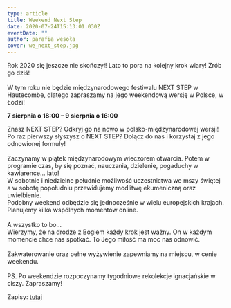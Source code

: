 ```yaml
---
type: article
title: Weekend Next Step
date: 2020-07-24T15:13:01.030Z
eventDate: ""
author: parafia wesoła
cover: we_next_step.jpg
---
```

<!--StartFragment-->

Rok 2020 się jeszcze nie skończył! Lato to pora na kolejny krok wiary! Zrób go dziś!\
\
W tym roku nie będzie międzynarodowego festiwalu NEXT STEP w Hautecombe, dlatego zapraszamy na jego weekendową wersję w Polsce, w Łodzi! 

**7 sierpnia o 18:00 – 9 sierpnia o 16:00**

Znasz NEXT STEP? Odkryj go na nowo w polsko-międzynarodowej wersji! Po raz pierwszy słyszysz o NEXT STEP? Dołącz do nas i korzystaj z jego odnowionej formuły!\
\
Zaczynamy w piątek międzynarodowym wieczorem otwarcia. Potem w programie czas, by się poznać, nauczania, dzielenie, pogaduchy w kawiarence... lato!\
W sobotnie i niedzielne południe możliwość uczestnictwa we mszy świętej a w sobotę popołudniu przewidujemy modlitwę ekumeniczną oraz uwielbienie.\
Podobny weekend odbędzie się jednocześnie w wielu europejskich krajach. Planujemy kilka wspólnych momentów online.\
\
A wszystko to bo...\
Wierzymy, że na drodze z Bogiem każdy krok jest ważny. On w każdym momencie chce nas spotkać. To Jego miłość ma moc nas odnowić.\
\
Zakwaterowanie oraz pełne wyżywienie zapewniamy na miejscu, w cenie weekendu.\
\
PS. Po weekendzie rozpoczynamy tygodniowe rekolekcje ignacjańskie w ciszy. Zapraszamy!

Zapisy: [tutaj](https://www.chemin-neuf.pl/pl/homepage/nasze-propozycje/mlodzi-18-30-lat/wydarzenia/5ed669793965882f3fb82715/weekend-next-step)

<!--EndFragment-->